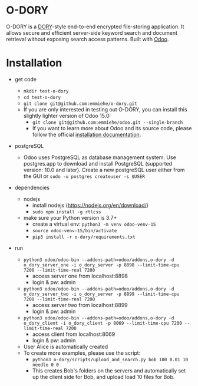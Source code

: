 # O-DORY
O-DORY is a [DORY](https://www.usenix.org/conference/osdi20/presentation/dauterman-dory)-style end-to-end encrypted file-storing application. It allows secure and efficient server-side keyword search and document retrieval without exposing search access patterns. 
Built with [Odoo](https://github.com/odoo/odoo).

# Installation
* get code
  * `mkdir test-o-dory`
  * `cd test-o-dory`
  * `git clone git@github.com:emmiehe/o-dory.git`
  * If you are only interested in testing out O-DORY, you can install this slightly lighter version of Odoo 15.0:
    * `git clone git@github.com:emmiehe/odoo.git --single-branch`
    * If you want to learn more about Odoo and its source code, please follow the official [installation documentation](https://www.odoo.com/documentation/15.0/administration/install/install.html).

* postgreSQL
  * Odoo uses PostgreSQL as database management system. Use postgres.app to download and install PostgreSQL (supported version: 10.0 and later). Create a new postgreSQL user either from the GUI or `sudo -u postgres createuser -s $USER`

* dependencies
  * nodejs
    * install nodejs (https://nodejs.org/en/download/)
    * `sudo npm install -g rtlcss`
  * make sure your Python version is 3.7+
    * create a virtual env: `python3 -m venv odoo-venv-15`
    * `source odoo-venv-15/bin/activate`
    * `pip3 install -r o-dory/requirements.txt`

* run
  * `python3 odoo/odoo-bin --addons-path=odoo/addons,o-dory -d o_dory_server_one -i o_dory_server -p 8898 --limit-time-cpu 7200 --limit-time-real 7200`
    * access server one from localhost:8898
    * login & pw: admin
  * `python3 odoo/odoo-bin --addons-path=odoo/addons,o-dory -d o_dory_server_two -i o_dory_server -p 8899 --limit-time-cpu 7200 --limit-time-real 7200`
    * access server two from localhost:8899
    * login & pw: admin
  * `python3 odoo/odoo-bin --addons-path=odoo/addons,o-dory -d o_dory_client -i o_dory_client -p 8069 --limit-time-cpu 7200 --limit-time-real 7200`
    * access client from localhost:8069
    * login & pw: admin
  * User Alice is automatically created
  * To create more examples, please use the script:
    * `python3 o-dory/scripts/upload_and_search.py bob 100 0.01 10 needle 0 0`
    * This creates Bob's folders on the servers and automatically set up the client side for Bob, and upload load 10 files for Bob.
